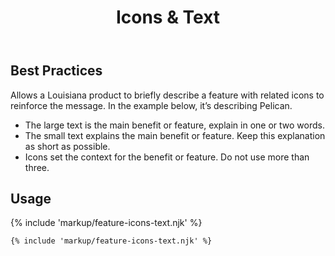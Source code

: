 ﻿---
title: Icons & Text
summary: Simple text with icons to explain a feature.
tags: feature block
layout: guide
image: /img/illustrations/illus-icons-text.svg
imageAlt: 
eleventyNavigation:
  key: Icons & Text
  parent: Feature Blocks
  excerpt: Simple text with icons to explain a feature.
  order: 3
  img: /img/illustrations/illus-icons-text.svg
---

## Best Practices

Allows a Louisiana product to briefly describe a feature with related icons to reinforce the message. In the example below, it’s describing Pelican.
   - The large text is the main benefit or feature, explain in one or two words.
   - The small text explains the main benefit or feature. Keep this explanation as short as possible.
   - Icons set the context for the benefit or feature. Do not use more than three.

## Usage

{% include 'markup/feature-icons-text.njk' %}

``` html
{% include 'markup/feature-icons-text.njk' %}
```
